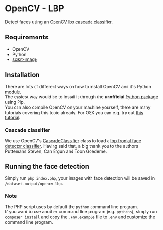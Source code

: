 # OpenCV - LBP
Detect faces using an [OpenCV lbp cascade classifier](https://github.com/opencv/opencv/blob/master/data/lbpcascades/lbpcascade_frontalface_improved.xml).  

## Requirements
- OpenCV
- Python
- [scikit-image](https://scikit-image.org/)

## Installation
There are lots of different ways on how to install OpenCV and it's Python module.  
The easiest way would be to install it through the **unofficial** [Python package](https://pypi.org/project/opencv-python/) using Pip.  
You can also compile OpenCV on your machine yourself, there are many tutorials covering this topic already.
For OSX you can e.g. try out [this tutorial](https://www.learnopencv.com/install-opencv3-on-macos/).

### Cascade classifier
We use OpenCV's [CascadeClassifier](https://docs.opencv.org/3.4.3/d1/de5/classcv_1_1CascadeClassifier.html) class to load a
[lbp frontal face detector classifier](https://github.com/opencv/opencv/blob/master/data/lbpcascades/lbpcascade_frontalface_improved.xml).
Having said that, a big thank you to the authors Puttemans Steven, Can Ergun and Toon Goedeme.

## Running the face detection
Simply run `php index.php`, your images with face detection will be saved in `/dataset-output/opencv-lbp`.

### Note
The PHP script uses by default the `python` command line program.  
If you want to use another command line program (e.g. `python3`),
simply run `composer install` and copy the `.env.example` file to `.env` and customize the command line program.
